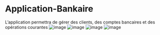 # Application-Bankaire
L’application permettra de gérer des clients, des comptes bancaires et des opérations courantes 
![image](https://github.com/user-attachments/assets/d4772365-e242-436d-b869-ebbd41e71e3b)
![image](https://github.com/user-attachments/assets/9d76a85d-97d7-475e-9e30-0fbeedd6ff41)
![image](https://github.com/user-attachments/assets/4272732e-cedf-459f-8cc9-46ebd3d3cb3a)
![image](https://github.com/user-attachments/assets/2ae8423c-03f0-402e-b82d-75819391e10a)
